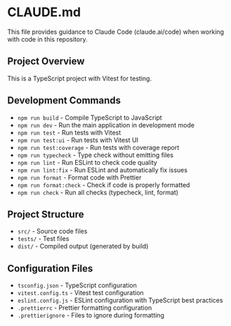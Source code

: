 # CLAUDE.md

This file provides guidance to Claude Code (claude.ai/code) when working with code in this repository.

## Project Overview

This is a TypeScript project with Vitest for testing.

## Development Commands

- `npm run build` - Compile TypeScript to JavaScript
- `npm run dev` - Run the main application in development mode
- `npm run test` - Run tests with Vitest
- `npm run test:ui` - Run tests with Vitest UI
- `npm run test:coverage` - Run tests with coverage report
- `npm run typecheck` - Type check without emitting files
- `npm run lint` - Run ESLint to check code quality
- `npm run lint:fix` - Run ESLint and automatically fix issues
- `npm run format` - Format code with Prettier
- `npm run format:check` - Check if code is properly formatted
- `npm run check` - Run all checks (typecheck, lint, format)

## Project Structure

- `src/` - Source code files
- `tests/` - Test files
- `dist/` - Compiled output (generated by build)

## Configuration Files

- `tsconfig.json` - TypeScript configuration
- `vitest.config.ts` - Vitest test configuration
- `eslint.config.js` - ESLint configuration with TypeScript best practices
- `.prettierrc` - Prettier formatting configuration
- `.prettierignore` - Files to ignore during formatting